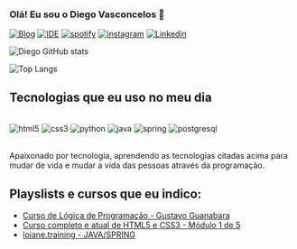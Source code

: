 ### Olá! Eu sou o Diego Vasconcelos 🖖

[![Blog](https://img.shields.io/website-up-down-green-red/http/monip.org.svg)](https://abrolhos.com.br/)
[![IDE](https://img.shields.io/badge/Colab-F9AB00?style=for-the-badge&logo=googlecolab&color=525252)](https://colab.research.google.com/drive/1RZMbDbnJxdD8KjhYqDCmBECGkt6uLmYf)
[![spotify](https://img.shields.io/badge/Spotify-1ED760?&style=for-the-badge&logo=spotify&logoColor=white)](https://open.spotify.com/playlist/37i9dQZF1DZ06evO17l7lD?si=0d67dac1a4b24df7)
[![instagram](https://img.shields.io/badge/Instagram-E4405F?style=for-the-badge&logo=instagram&logoColor=white)](https://www.instagram.com/diego_vasconcelos7/)
[![Linkedin](https://img.shields.io/badge/LinkedIn-0077B5?style=for-the-badge&logo=linkedin&logoColor=white)](https://www.linkedin.com/in/diego-vasconcelos-7721ab213/)


![Diego GitHub stats](https://github-readme-stats.vercel.app/api?username=DiegoVasconcelosM&show_icons=true&theme=merko)

![Top Langs](https://github-readme-stats.vercel.app/api/top-langs/?username=DiegoVasconcelosM&layout=compact)
## Tecnologias que eu uso no meu dia

<div style="display: inline_block"><br/>
<img alignitems ="center" alt="html5" src="https://img.shields.io/badge/HTML5-E34F26?style=for-the-badge&logo=html5&logoColor=white" />
<img alignitems="center" alt="css3" src="https://img.shields.io/badge/CSS3-1572B6?style=for-the-badge&logo=css3&logoColor=white" />
<img alignitems="center" alt="python" src="https://img.shields.io/badge/Python-14354C?style=for-the-badge&logo=python&logoColor=white" />
<img alignitems="center" alt="java" src="https://img.shields.io/badge/Java-ED8B00?style=for-the-badge&logo=openjdk&logoColor=white" />
<img alignitems="center" alt="spring" src="https://img.shields.io/badge/Spring-6DB33F?style=for-the-badge&logo=spring&logoColor=white" />
<img alignitems="center" alt="postgresql" src="https://img.shields.io/badge/PostgreSQL-316192?style=for-the-badge&logo=postgresql&logoColor=white">
</div><br/>

Apaixonado por tecnologia, aprendendo as tecnologias citadas acima para mudar de vida e mudar a vida das pessoas através da programação.

## Playslists e cursos que eu indico:
- [Curso de Lógica de Programação - Gustavo Guanabara](https://www.youtube.com/watch?v=8mei6uVttho&list=PLHz_AreHm4dmSj0MHol_aoNYCSGFqvfXV&pp=iAQB)<br/>
- [Curso completo e atual de HTML5 e CSS3 - Módulo 1 de 5](https://www.youtube.com/watch?v=Ejkb_YpuHWs&list=PLHz_AreHm4dkZ9-atkcmcBaMZdmLHft8n&pp=iAQB)<br/>
- [loiane.training - JAVA/SPRING](https://loiane.training/cursos)<br/> 

